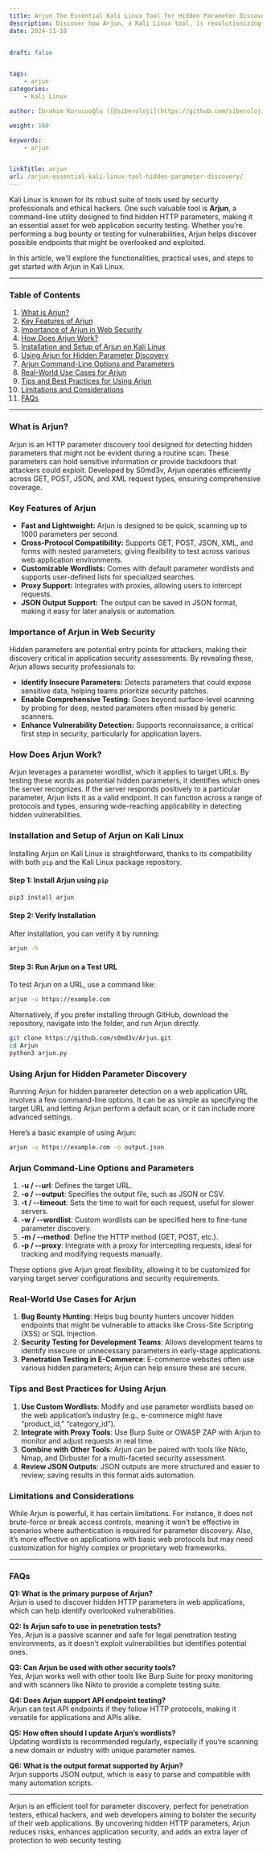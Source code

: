 ```yaml
---
title: Arjun The Essential Kali Linux Tool for Hidden Parameter Discovery
description: Discover how Arjun, a Kali Linux tool, is revolutionizing web application security by uncovering hidden HTTP parameters. Learn how it works, its key features, and practical use cases.
date: 2024-11-10


draft: false


tags:
    - arjun
categories:
    - Kali Linux

author: İbrahim Korucuoğlu ([@siberoloji](https://github.com/siberoloji))

weight: 160

keywords:
    - arjun


linkTitle: arjun
url: /arjun-essential-kali-linux-tool-hidden-parameter-discovery/
---
```


Kali Linux is known for its robust suite of tools used by security professionals and ethical hackers. One such valuable tool is **Arjun**, a command-line utility designed to find hidden HTTP parameters, making it an essential asset for web application security testing. Whether you’re performing a bug bounty or testing for vulnerabilities, Arjun helps discover possible endpoints that might be overlooked and exploited.

In this article, we’ll explore the functionalities, practical uses, and steps to get started with Arjun in Kali Linux.

---

### Table of Contents

1. [What is Arjun?](#what-is-arjun)
2. [Key Features of Arjun](#key-features-of-arjun)
3. [Importance of Arjun in Web Security](#importance-of-arjun-in-web-security)
4. [How Does Arjun Work?](#how-does-arjun-work)
5. [Installation and Setup of Arjun on Kali Linux](#installation-and-setup-of-arjun-on-kali-linux)
6. [Using Arjun for Hidden Parameter Discovery](#using-arjun-for-hidden-parameter-discovery)
7. [Arjun Command-Line Options and Parameters](#arjun-command-line-options-and-parameters)
8. [Real-World Use Cases for Arjun](#real-world-use-cases-for-arjun)
9. [Tips and Best Practices for Using Arjun](#tips-and-best-practices-for-using-arjun)
10. [Limitations and Considerations](#limitations-and-considerations)
11. [FAQs](#faqs)

---

### What is Arjun?

Arjun is an HTTP parameter discovery tool designed for detecting hidden parameters that might not be evident during a routine scan. These parameters can hold sensitive information or provide backdoors that attackers could exploit. Developed by S0md3v, Arjun operates efficiently across GET, POST, JSON, and XML request types, ensuring comprehensive coverage.

### Key Features of Arjun

- **Fast and Lightweight:** Arjun is designed to be quick, scanning up to 1000 parameters per second.
- **Cross-Protocol Compatibility:** Supports GET, POST, JSON, XML, and forms with nested parameters, giving flexibility to test across various web application environments.
- **Customizable Wordlists:** Comes with default parameter wordlists and supports user-defined lists for specialized searches.
- **Proxy Support:** Integrates with proxies, allowing users to intercept requests.
- **JSON Output Support:** The output can be saved in JSON format, making it easy for later analysis or automation.

### Importance of Arjun in Web Security

Hidden parameters are potential entry points for attackers, making their discovery critical in application security assessments. By revealing these, Arjun allows security professionals to:

- **Identify Insecure Parameters:** Detects parameters that could expose sensitive data, helping teams prioritize security patches.
- **Enable Comprehensive Testing:** Goes beyond surface-level scanning by probing for deep, nested parameters often missed by generic scanners.
- **Enhance Vulnerability Detection:** Supports reconnaissance, a critical first step in security, particularly for application layers.

### How Does Arjun Work?

Arjun leverages a parameter wordlist, which it applies to target URLs. By testing these words as potential hidden parameters, it identifies which ones the server recognizes. If the server responds positively to a particular parameter, Arjun lists it as a valid endpoint. It can function across a range of protocols and types, ensuring wide-reaching applicability in detecting hidden vulnerabilities.

### Installation and Setup of Arjun on Kali Linux

Installing Arjun on Kali Linux is straightforward, thanks to its compatibility with both `pip` and the Kali Linux package repository.

#### Step 1: Install Arjun using `pip`

```bash
pip3 install arjun
```

#### Step 2: Verify Installation

After installation, you can verify it by running:

```bash
arjun -h
```

#### Step 3: Run Arjun on a Test URL

To test Arjun on a URL, use a command like:

```bash
arjun -u https://example.com
```

Alternatively, if you prefer installing through GitHub, download the repository, navigate into the folder, and run Arjun directly.

```bash
git clone https://github.com/s0md3v/Arjun.git
cd Arjun
python3 arjun.py
```

### Using Arjun for Hidden Parameter Discovery

Running Arjun for hidden parameter detection on a web application URL involves a few command-line options. It can be as simple as specifying the target URL and letting Arjun perform a default scan, or it can include more advanced settings.

Here’s a basic example of using Arjun:

```bash
arjun -u https://example.com -o output.json
```

### Arjun Command-Line Options and Parameters

1. **-u / --url**: Defines the target URL.
2. **-o / --output**: Specifies the output file, such as JSON or CSV.
3. **-t / --timeout**: Sets the time to wait for each request, useful for slower servers.
4. **-w / --wordlist**: Custom wordlists can be specified here to fine-tune parameter discovery.
5. **-m / --method**: Define the HTTP method (GET, POST, etc.).
6. **-p / --proxy**: Integrate with a proxy for intercepting requests, ideal for tracking and modifying requests manually.

These options give Arjun great flexibility, allowing it to be customized for varying target server configurations and security requirements.

### Real-World Use Cases for Arjun

1. **Bug Bounty Hunting**: Helps bug bounty hunters uncover hidden endpoints that might be vulnerable to attacks like Cross-Site Scripting (XSS) or SQL Injection.
2. **Security Testing for Development Teams**: Allows development teams to identify insecure or unnecessary parameters in early-stage applications.
3. **Penetration Testing in E-Commerce**: E-commerce websites often use various hidden parameters; Arjun can help ensure these are secure.

### Tips and Best Practices for Using Arjun

1. **Use Custom Wordlists**: Modify and use parameter wordlists based on the web application’s industry (e.g., e-commerce might have “product_id,” “category_id”).
2. **Integrate with Proxy Tools**: Use Burp Suite or OWASP ZAP with Arjun to monitor and adjust requests in real time.
3. **Combine with Other Tools**: Arjun can be paired with tools like Nikto, Nmap, and Dirbuster for a multi-faceted security assessment.
4. **Review JSON Outputs**: JSON outputs are more structured and easier to review; saving results in this format aids automation.

### Limitations and Considerations

While Arjun is powerful, it has certain limitations. For instance, it does not brute-force or break access controls, meaning it won’t be effective in scenarios where authentication is required for parameter discovery. Also, it’s more effective on applications with basic web protocols but may need customization for highly complex or proprietary web frameworks.

---

### FAQs

**Q1: What is the primary purpose of Arjun?**  
Arjun is used to discover hidden HTTP parameters in web applications, which can help identify overlooked vulnerabilities.

**Q2: Is Arjun safe to use in penetration tests?**  
Yes, Arjun is a passive scanner and safe for legal penetration testing environments, as it doesn’t exploit vulnerabilities but identifies potential ones.

**Q3: Can Arjun be used with other security tools?**  
Yes, Arjun works well with other tools like Burp Suite for proxy monitoring and with scanners like Nikto to provide a complete testing suite.

**Q4: Does Arjun support API endpoint testing?**  
Arjun can test API endpoints if they follow HTTP protocols, making it versatile for applications and APIs alike.

**Q5: How often should I update Arjun’s wordlists?**  
Updating wordlists is recommended regularly, especially if you’re scanning a new domain or industry with unique parameter names.

**Q6: What is the output format supported by Arjun?**  
Arjun supports JSON output, which is easy to parse and compatible with many automation scripts.

---

Arjun is an efficient tool for parameter discovery, perfect for penetration testers, ethical hackers, and web developers aiming to bolster the security of their web applications. By uncovering hidden HTTP parameters, Arjun reduces risks, enhances application security, and adds an extra layer of protection to web security testing.
